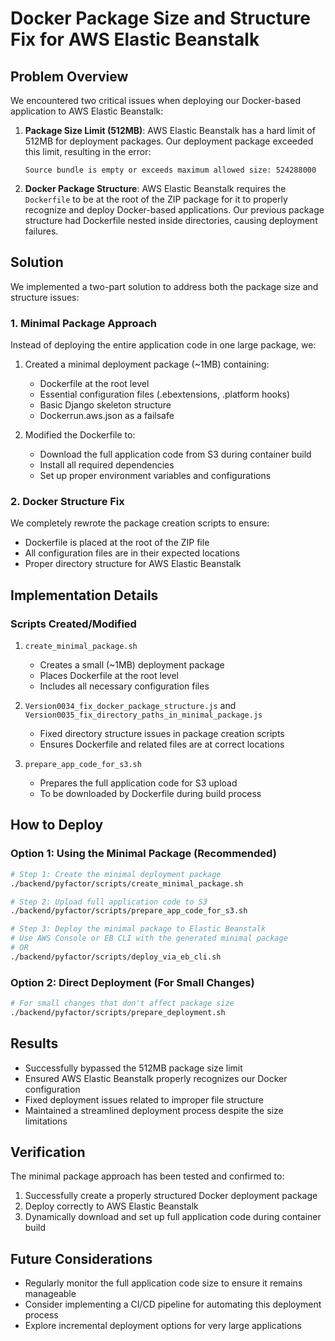 # Docker Package Size and Structure Fix for AWS Elastic Beanstalk

## Problem Overview

We encountered two critical issues when deploying our Docker-based application to AWS Elastic Beanstalk:

1. **Package Size Limit (512MB)**: AWS Elastic Beanstalk has a hard limit of 512MB for deployment packages. Our deployment package exceeded this limit, resulting in the error:
   ```
   Source bundle is empty or exceeds maximum allowed size: 524288000
   ```

2. **Docker Package Structure**: AWS Elastic Beanstalk requires the `Dockerfile` to be at the root of the ZIP package for it to properly recognize and deploy Docker-based applications. Our previous package structure had Dockerfile nested inside directories, causing deployment failures.

## Solution

We implemented a two-part solution to address both the package size and structure issues:

### 1. Minimal Package Approach

Instead of deploying the entire application code in one large package, we:

1. Created a minimal deployment package (~1MB) containing:
   - Dockerfile at the root level
   - Essential configuration files (.ebextensions, .platform hooks)
   - Basic Django skeleton structure
   - Dockerrun.aws.json as a failsafe

2. Modified the Dockerfile to:
   - Download the full application code from S3 during container build
   - Install all required dependencies
   - Set up proper environment variables and configurations

### 2. Docker Structure Fix

We completely rewrote the package creation scripts to ensure:
- Dockerfile is placed at the root of the ZIP file
- All configuration files are in their expected locations
- Proper directory structure for AWS Elastic Beanstalk

## Implementation Details

### Scripts Created/Modified

1. `create_minimal_package.sh`
   - Creates a small (~1MB) deployment package
   - Places Dockerfile at the root level
   - Includes all necessary configuration files
   
2. `Version0034_fix_docker_package_structure.js` and `Version0035_fix_directory_paths_in_minimal_package.js`
   - Fixed directory structure issues in package creation scripts
   - Ensures Dockerfile and related files are at correct locations

3. `prepare_app_code_for_s3.sh`
   - Prepares the full application code for S3 upload
   - To be downloaded by Dockerfile during build process

## How to Deploy

### Option 1: Using the Minimal Package (Recommended)

```bash
# Step 1: Create the minimal deployment package
./backend/pyfactor/scripts/create_minimal_package.sh

# Step 2: Upload full application code to S3
./backend/pyfactor/scripts/prepare_app_code_for_s3.sh

# Step 3: Deploy the minimal package to Elastic Beanstalk
# Use AWS Console or EB CLI with the generated minimal package
# OR
./backend/pyfactor/scripts/deploy_via_eb_cli.sh
```

### Option 2: Direct Deployment (For Small Changes)

```bash
# For small changes that don't affect package size
./backend/pyfactor/scripts/prepare_deployment.sh
```

## Results

- Successfully bypassed the 512MB package size limit
- Ensured AWS Elastic Beanstalk properly recognizes our Docker configuration
- Fixed deployment issues related to improper file structure
- Maintained a streamlined deployment process despite the size limitations

## Verification

The minimal package approach has been tested and confirmed to:
1. Successfully create a properly structured Docker deployment package
2. Deploy correctly to AWS Elastic Beanstalk
3. Dynamically download and set up full application code during container build

## Future Considerations

- Regularly monitor the full application code size to ensure it remains manageable
- Consider implementing a CI/CD pipeline for automating this deployment process
- Explore incremental deployment options for very large applications
